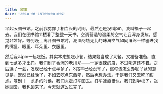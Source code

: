 ```yaml
---
title: 叙事
date: "2010-06-15T00:00:00Z"
---
```


早起去图书馆。之前我犹豫了相当长的时间，最后还是没叫pin。我叫福子一起去。我们在图书馆11楼看了整整一天书。空调营造的温柔的空气让我浑身发软。感觉非常好。等到晚上离开图书馆时，潮湿闷热无比的珠海空气如同海绵一样塞进我的嘴里、眼里、耳朵里、衣服里。

然后我叫pin一起吃饭。其实本来想吃小餐，结果她当成了大餐。又准备准备，直到七点多才出门。我们到了香洲的老川坊——一家很辣的店，不过味道还不错。之后逛了一会，发现已经十点半多了。3路车已经没有了，这时该怎么办呢？我的意见是，既然已经晚了，不如去吃点东西吧，然后再想办法。于是我们又去吃了甜点。等到十一点多的时候，我们决定打车回去。打车速度很快，我们到学校了，送她回去，我也回来了。今天就这么过完了。